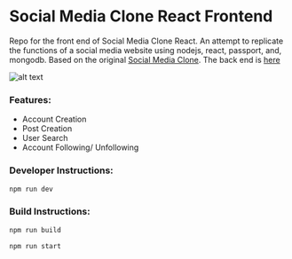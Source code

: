 # Social Media Clone React Frontend

Repo for the front end of Social Media Clone React. An attempt to replicate the functions of a social media website using nodejs, react, passport, and, mongodb. Based on the original [Social Media Clone](https://github.com/JustSch/SocialMediaClone). The back end is [here](https://github.com/JustSch/social-media-clone-react-backend)

![alt text](https://raw.githubusercontent.com/justsch/social-media-clone-frontend/main/screenshots/screenshot.png)

### Features:
  - Account Creation
  - Post Creation
  - User Search
  - Account Following/ Unfollowing

### Developer Instructions:

```bash
npm run dev
```

### Build Instructions:

```bash
npm run build
```

```bash
npm run start
```